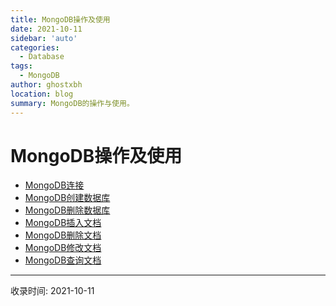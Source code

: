 ```yaml
---
title: MongoDB操作及使用
date: 2021-10-11
sidebar: 'auto'
categories:
  - Database
tags:
  - MongoDB
author: ghostxbh
location: blog
summary: MongoDB的操作与使用。
---
```


# MongoDB操作及使用
- [MongoDB连接](../../javascript/nodejs/egg/2019-08-28-egg-mongo-connection.md)
- [MongoDB创建数据库](../../javascriptnodejs/egg/2019-08-27-egg-mongo-createdb.md)
- [MongoDB删除数据库](../../javascriptnodejs/egg/2019-08-29-egg-mongo-dropdb.md)
- [MongoDB插入文档](../../javascriptnodejs/egg/2019-08-27-egg-mongo-create.md)
- [MongoDB删除文档](../../javascriptnodejs/egg/2019-08-30-egg-mongo-delete.md)
- [MongoDB修改文档](../../javascriptnodejs/egg/2019-08-30-egg-mongo-update.md)
- [MongoDB查询文档](../../javascriptnodejs/egg/2019-08-27-egg-mongo-find.md)


---
收录时间: 2021-10-11

<Vssue :title="$title" />
